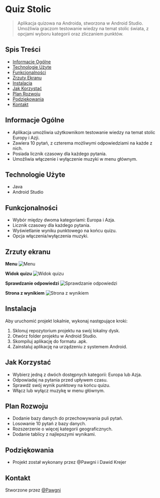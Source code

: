 # Quiz Stolic

> Aplikacja quizowa na Androida, stworzona w Android Studio. Umożliwia graczom testowanie wiedzy na temat stolic świata, z opcjami wyboru kategorii oraz zliczaniem punktów.

## Spis Treści
* [Informacje Ogólne](#informacje-ogólne)
* [Technologie Użyte](#technologie-użyte)
* [Funkcjonalności](#funkcjonalności)
* [Zrzuty Ekranu](#zrzuty-ekranu)
* [Instalacja](#instalacja)
* [Jak Korzystać](#jak-korzystać)
* [Plan Rozwoju](#plan-rozwoju)
* [Podziękowania](#podziękowania)
* [Kontakt](#kontakt)

## Informacje Ogólne
- Aplikacja umożliwia użytkownikom testowanie wiedzy na temat stolic Europy i Azji.
- Zawiera 10 pytań, z czterema możliwymi odpowiedziami na każde z nich.
- Posiada licznik czasowy dla każdego pytania.
- Umożliwia włączenie i wyłączenie muzyki w menu głównym.

## Technologie Użyte
- Java
- Android Studio

## Funkcjonalności
- Wybór między dwoma kategoriami: Europa i Azja.
- Licznik czasowy dla każdego pytania.
- Wyświetlanie wyniku punktowego na końcu quizu.
- Opcja włączenia/wyłączenia muzyki.

## Zrzuty ekranu

**Menu**
![Menu](Screenshots/s1.jpg)

**Widok quizu**
![Widok quizu](Screenshots/s2.jpg)

**Sprawdzanie odpowiedzi**
![Sprawdzanie odpowiedzi](Screenshots/s3.jpg)

**Strona z wynikiem**
![Strona z wynikiem](Screenshots/s4.jpg)


## Instalacja
Aby uruchomić projekt lokalnie, wykonaj następujące kroki:
1. Sklonuj repozytorium projektu na swój lokalny dysk.
2. Otwórz folder projektu w Android Studio.
3. Skompiluj aplikację do formatu .apk.
4. Zainstaluj aplikację na urządzeniu z systemem Android.

## Jak Korzystać
- Wybierz jedną z dwóch dostępnych kategorii: Europa lub Azja.
- Odpowiadaj na pytania przed upływem czasu.
- Sprawdź swój wynik punktowy na końcu quizu.
- Włącz lub wyłącz muzykę w menu głównym.

## Plan Rozwoju
- Dodanie bazy danych do przechowywania puli pytań.
- Losowanie 10 pytań z bazy danych.
- Rozszerzenie o więcej kategorii geograficznych.
- Dodanie tablicy z najlepszymi wynikami.

## Podziękowania
- Projekt został wykonany przez @Pawgni i Dawid Krejer

## Kontakt
Stworzone przez [@Pawgni](https://github.com/Pawgni)

